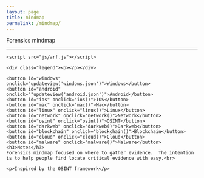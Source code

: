 ```yaml
---
layout: page
title: mindmap
permalink: /mindmap/
---
```


<html>
  <head>
    <meta http-equiv="Content-Type" content="text/html;charset=utf-8"/>
    <link type="text/css" rel="stylesheet" href="css/arf.css"/>
    <script type="text/javascript" src="js/d3.v3.min.js"></script>
    <title>Forensics mindmap</title>
  </head>

  <body>
    <div id="body">
      <div id="header">
        Forensics mindmap
          <hr/>
      </div>
    </div>

    <script src="js/arf.js"></script>

    <div class="legend"><p></p></div>

    <button id="windows" onclick="updateview('windows.json')">Windows</button>
    <button id="android" onclick=""updateview('android.json')">Android</button>
    <button id="ios" onclick="ios()">IOS</button>
    <button id="mac" onclick="mac()">Mac</button>
    <button id="linux" onclick="linux()">Linux</button>
    <button id="network" onclick="network()">Network</button>
    <button id="osint" onclick="osint()">OSINT</button>
    <button id="darkweb" onclick="darkweb()">Darkweb</button>
    <button id="blockchain" onclick="blockchain()">Blockchain</button>
    <button id="cloud" onclick="cloud()">Cloud</button>
    <button id="malware" onclick="malware()">Malware</button>
    <h3>Notes</h3>
    Forensics mindmap focused on where to gather evidence.  The intention is to help people find locate critical evidence with easy.<br>
      
    <p>Inspired by the OSINT framework</p>

  </body>

</html>
